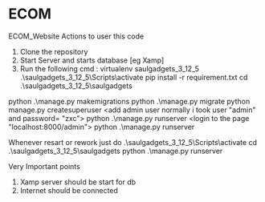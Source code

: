 # ECOM
ECOM_Website
Actions to user this code
1. Clone the repository
2. Start Server and starts database [eg Xamp]
2. Run the following cmd : 
virtualenv saulgadgets_3_12_5
.\saulgadgets_3_12_5\Scripts\activate
pip install -r requirement.txt
cd .\saulgadgets_3_12_5\saulgadgets



python .\manage.py makemigrations
python .\manage.py migrate
python manage.py createsuperuser
<add admin user  normally i took user "admin" and password= "zxc">
python .\manage.py runserver
<login to the page "localhost:8000/admin">
<add categories and products under those categories >
python .\manage.py runserver


Whenever resart or rework just do 
.\saulgadgets_3_12_5\Scripts\activate
cd .\saulgadgets_3_12_5\saulgadgets
python .\manage.py runserver

Very Important points
1. Xamp server should be start for db
2. Internet should be connected 

